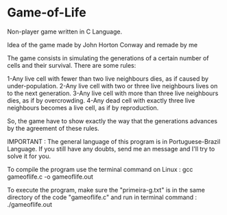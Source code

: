 # Game-of-Life

Non-player game written in C Language.

Idea of the game made by John Horton Conway and remade by me

The game consists in simulating the generations of a certain number of cells and their survival. There are some rules:

1-Any live cell with fewer than two live neighbours dies, as if caused by under-population.
2-Any live cell with two or three live neighbours lives on to the next generation.
3-Any live cell with more than three live neighbours dies, as if by overcrowding.
4-Any dead cell with exactly three live neighbours becomes a live cell, as if by reproduction.

So, the game have to show exactly the way that the generations advances by the agreement of these rules.

IMPORTANT : The general language of this program is in Portuguese-Brazil Language. If you still have any doubts, send me an message and I'll try to solve it for you.

To compile the program use the terminal command on Linux : gcc gameoflife.c -o gameoflife.out

To execute the program, make sure the "primeira-g.txt" is in the same directory of the code "gameoflife.c" and run in terminal command : ./gameoflife.out
